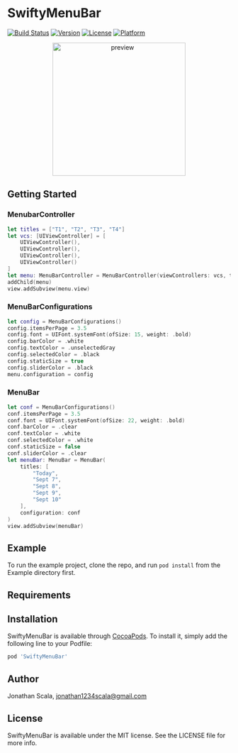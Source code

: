 # SwiftyMenuBar

[![Build Status](https://travis-ci.com/JonathanScala/SwiftyMenuBar.svg?branch=master)](https://travis-ci.com/JonathanScala/SwiftyMenuBar)
[![Version](https://img.shields.io/cocoapods/v/SwiftyMenuBar.svg?style=flat)](https://cocoapods.org/pods/SwiftyMenuBar)
[![License](https://img.shields.io/cocoapods/l/SwiftyMenuBar.svg?style=flat)](https://cocoapods.org/pods/SwiftyMenuBar)
[![Platform](https://img.shields.io/cocoapods/p/SwiftyMenuBar.svg?style=flat)](https://cocoapods.org/pods/SwiftyMenuBar)

<p align="center">
  <img src="./Example/images/preview.gif" alt="preview" width="300"/>
</p>

## Getting Started
### MenubarController
```swift
let titles = ["T1", "T2", "T3", "T4"]
let vcs: [UIViewController] = [
    UIViewController(),
    UIViewController(),
    UIViewController(),
    UIViewController()
]
let menu: MenuBarController = MenuBarController(viewControllers: vcs, titles: titles)
addChild(menu)
view.addSubview(menu.view)
```

### MenuBarConfigurations
```swift
let config = MenuBarConfigurations()
config.itemsPerPage = 3.5
config.font = UIFont.systemFont(ofSize: 15, weight: .bold)
config.barColor = .white
config.textColor = .unselectedGray
config.selectedColor = .black
config.staticSize = true
config.sliderColor = .black
menu.configuration = config
```

### MenuBar
```swift
let conf = MenuBarConfigurations()
conf.itemsPerPage = 3.5
conf.font = UIFont.systemFont(ofSize: 22, weight: .bold)
conf.barColor = .clear
conf.textColor = .white
conf.selectedColor = .white
conf.staticSize = false
conf.sliderColor = .clear
let menuBar: MenuBar = MenuBar(
    titles: [
        "Today",
        "Sept 7",
        "Sept 8",
        "Sept 9",
        "Sept 10"
    ],
    configuration: conf
)
view.addSubview(menuBar)
```

## Example

To run the example project, clone the repo, and run `pod install` from the Example directory first.

## Requirements

## Installation

SwiftyMenuBar is available through [CocoaPods](https://cocoapods.org). To install
it, simply add the following line to your Podfile:

```ruby
pod 'SwiftyMenuBar'
```

## Author

Jonathan Scala, jonathan1234scala@gmail.com

## License

SwiftyMenuBar is available under the MIT license. See the LICENSE file for more info.
